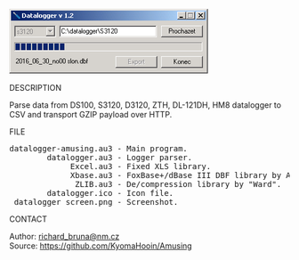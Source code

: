 ![Amusing Mapping tool](https://github.com/KyomaHooin/Amusing/raw/master/datalogger/datalogger_screen.png "screenshot")

DESCRIPTION

Parse data from DS100, S3120, D3120, ZTH, DL-121DH, HM8 datalogger to CSV and transport GZIP payload over HTTP.

FILE

<pre>
datalogger-amusing.au3 - Main program.
        datalogger.au3 - Logger parser.
             Excel.au3 - Fixed XLS library.
             Xbase.au3 - FoxBase+/dBase III DBF library by A.R.T. Jonkers.
              ZLIB.au3 - De/compression library by "Ward".
        datalogger.ico - Icon file.
 datalogger_screen.png - Screenshot.
</pre>

CONTACT

Author: richard_bruna@nm.cz<br>
Source: https://github.com/KyomaHooin/Amusing

